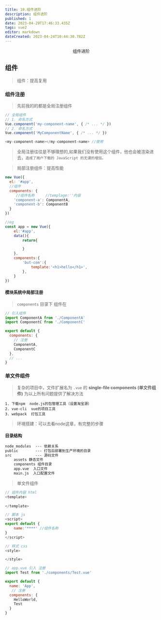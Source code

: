 ```yaml
---
title: 10.组件进阶
description: 组件进阶
published: 1
date: 2023-04-29T17:46:33.435Z
tags: vue2
editor: markdown
dateCreated: 2023-04-24T10:44:30.782Z
---
```


<center>组件进阶</center>



## 组件

> 组件：提高复用



### 组件注册

> 先前我的的都是全局注册组件

```js
// 全局组件
// 1. 命名方式
Vue.component('my-component-name', { /* ... */ })
// 2. 命名方式
Vue.component('MyComponentName', { /* ... */ })

<my-component-name></my-component-name> //使用
```

> 全局注册往往是不够理想的,如果我们没有使用这个组件，他也会被渲染进去，`造成了用户下载的 JavaScript 的无谓的增加。`



> 局部注册组件：提高性能

```js
new Vue({
  el: '#app',
  //组件
  components: {
     //组件名称     //templage:''内容
    'component-a': ComponentA,
    'component-b': ComponentB
  }
})

//eg
const app = new Vue({
    el:'#app',
    data(){
        return{

        }
    },
    components:{
        'but-com':{
            template:'<h1>hello</h1>',
        },
    }
})
```



#### 模块系统中局部注册

> `components` 目录下 组件在

```js
// 引入组件
import ComponentA from './ComponentA'
import ComponentC from './ComponentC'

export default {
  components: {
    // 注册
    ComponentA,
    ComponentC
  },
  // ...
}
```



### 单文件组件

> 复杂的项目中，文件扩展名为 `.vue` 的 **single-file components (单文件组件)** 为以上所有问题提供了解决方法

```text
1. 下载npm  node.js的包管理工具（设置淘宝源）
2. vue-cli  vue的项目工具
3. webpack  打包工具
```



> 环境搭建：可以去看node这章，有完整的步骤



#### 目录结构

```html
node_modules  --- 依赖关系
public        --- 打包后部署到生产环境的目录
src           --- 源码文件
	assets 静态文件
	components 组件目录
	app.vue  入口文件
	main.js  入口配置文件
```

> 单文件组件

```js
// 组件内容 html
<template>
    
</template>

// 脚本 js
<script>
export default {
    name:'****' //组件名称
}
</script>

// 样式 css
<style>

</style>

// app.vue 引入 注册
import Test from './components/Test.vue'

export default {
  name: 'App',
   // 注册
  components: {
    HelloWorld,
    Test  
  }
}
```

